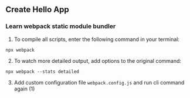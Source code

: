 ## Create Hello App

### Learn webpack static module bundler

1. To compile all scripts, enter the following command in your terminal:  

`npx webpack`

2. To watch more detailed output, add options to the original command:  

`npx webpack --stats detailed`

3. Add custom configuration file `webpack.config.js` and run cli command again (1)

